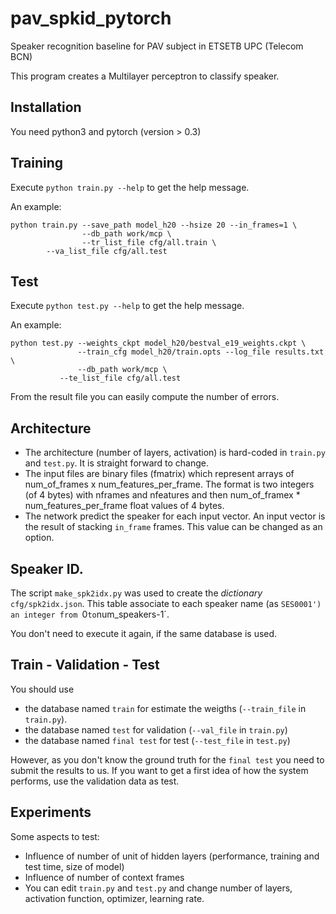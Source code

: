 # pav_spkid_pytorch
Speaker recognition baseline for PAV subject in ETSETB UPC (Telecom BCN)

This program creates a Multilayer perceptron to classify speaker.

## Installation
You need python3 and pytorch (version > 0.3)

## Training
Execute `python train.py --help` to get the help message.

An example:
```
python train.py --save_path model_h20 --hsize 20 --in_frames=1 \
                --db_path work/mcp \
                --tr_list_file cfg/all.train \
		--va_list_file cfg/all.test 
```


## Test
Execute `python test.py --help` to get the help message.

An example:
```
python test.py --weights_ckpt model_h20/bestval_e19_weights.ckpt \
               --train_cfg model_h20/train.opts --log_file results.txt \
               --db_path work/mcp \
	       --te_list_file cfg/all.test
```


From the result file you can easily compute the number of errors.

## Architecture

- The architecture (number of layers, activation) is hard-coded in `train.py` and `test.py`. It is straight forward to change.
- The input files are binary files (fmatrix) which represent arrays of num_of_frames x num_features_per_frame. The format is two integers (of 4 bytes) with nframes and nfeatures and then num_of_framex * num_features_per_frame float values of 4 bytes.
- The network predict the speaker for each input vector. An input vector is the result of stacking `in_frame` frames. This value can be changed as an option.


## Speaker ID.

The script `make_spk2idx.py` was used to create the _dictionary_ `cfg/spk2idx.json`. This table associate to each speaker name (as `SES0001') an integer from `0` to `num_speakers-1`.


You don't need to execute it again, if the same database is used.


## Train - Validation - Test


You should use
- the database named `train` for estimate the weigths (`--train_file` in `train.py`).
- the database named `test` for validation (`--val_file` in `train.py`)
- the database named `final test` for test (`--test_file` in `test.py`)

However, as you don't know the ground truth for the `final test` you need to submit the results to us.
If you want to get a first idea of how the system performs, use the validation data as test.


## Experiments

Some aspects to test:
- Influence of number of unit of hidden layers (performance, training and test time, size of model)
- Influence of number of context frames
- You can edit `train.py` and `test.py` and change number of layers, activation function, optimizer, learning rate.

